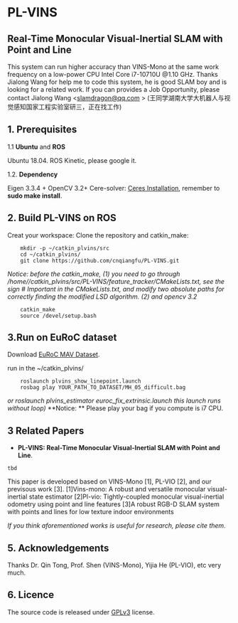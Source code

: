# PL-VINS
##  Real-Time Monocular Visual-Inertial SLAM with Point and Line


This system can run higher accuracy than VINS-Mono at the same work frequency on a low-power CPU Intel Core i7-10710U @1.10 GHz. 
Thanks Jialong Wang for help me to code this system, he is good SLAM boy and is looking for a related work. If you can provides a Job Opportunity, please contact Jialong Wang <slamdragon@qq.com > (王同学湖南大学大机器人与视觉感知国家工程实验室研三，正在找工作)

## 1. Prerequisites
1.1 **Ubuntu** and **ROS**

Ubuntu 18.04. ROS Kinetic, please google it.

1.2. **Dependency**

Eigen 3.3.4 + OpenCV 3.2+ Cere-solver: [Ceres Installation](http://ceres-solver.org/installation.html), remember to **sudo make install**.

## 2. Build PL-VINS on ROS
Creat your workspace:
Clone the repository and catkin_make:
```
    mkdir -p ~/catkin_plvins/src
	cd ~/catkin_plvins/
    git clone https://github.com/cnqiangfu/PL-VINS.git

```
*Notice: before the catkin_make, (1) you need to go through /home/<your name>/catkin_plvins/src/PL-VINS/feature_tracker/CMakeLists.txt, see the sign # Important in the CMakeLists.txt, and modify two absolute paths for correctly finding the modified LSD algorithm. (2) and opencv 3.2*

```	
	catkin_make
    source /devel/setup.bash

```


## 3.Run on EuRoC dataset

Download [EuRoC MAV Dataset](http://projects.asl.ethz.ch/datasets/doku.php?id=kmavvisualinertialdatasets).

run in the ~/catkin_plvins/
```
    roslaunch plvins_show_linepoint.launch
	rosbag play YOUR_PATH_TO_DATASET/MH_05_difficult.bag

```
*or roslaunch plvins_estimator euroc_fix_extrinsic.launch this launch runs without loop)*
**Notice: ** Please play your bag if you compute is i7 CPU.

## 3 Related Papers

- **PL-VINS: Real-Time Monocular Visual-Inertial SLAM with Point and Line**.

```
tbd

```
This paper is developed based on VINS-Mono [1], PL-VIO [2], and our previsous work [3].
[1]Vins-mono: A robust and versatile monocular visual-inertial state estimator
[2]Pl-vio: Tightly-coupled monocular visual-inertial odometry using point and line features
[3]A robust RGB-D SLAM system with points and lines for low texture indoor environments

*If you think aforementioned works is useful for research, please cite them.*

## 5. Acknowledgements

Thanks Dr. Qin Tong, Prof. Shen (VINS-Mono), Yijia He (PL-VIO), etc very much.

## 6. Licence
The source code is released under [GPLv3](http://www.gnu.org/licenses/) license.


